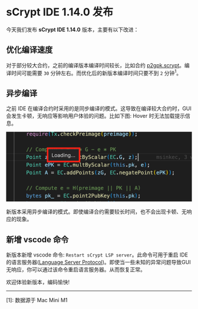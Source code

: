 
# sCrypt IDE 1.14.0 发布

今天我们发布 **sCrypt IDE 1.14.0** 版本，主要有以下改进：


## 优化编译速度

对于部分较大合约，之前的编译版本编译时间较长，比如合约 [p2gpk.scrypt](https://github.com/sCrypt-Inc/boilerplate/blob/master/contracts/p2gpk.scrypt)。编译时间可能需要 `30` 分钟左右。而优化后的新版本编译时间只要不到 `2` 分钟<sup>1</sup>。


## 异步编译

之前 IDE 在编译合约时采用的是同步编译的模式。这导致在编译较大合约时，GUI 会发生卡顿，无响应等影响用户体验的问题。比如下图: Hover 时无法加载提示信息。

![loading](./loading.png)

新版本采用异步编译的模式。即使编译合约需要较长时间，也不会出现卡顿、无响应的现象。

## 新增 vscode 命令

新版本新增 vscode 命令: `Restart sCrypt LSP server`。此命令可用于重启 IDE 的语言服务器([Language Server Protocol](https://microsoft.github.io/language-server-protocol/))。即使当一些未知的异常问题导致GUI无响应，你可以通过该命令重启语言服务器。从而恢复正常。


欢迎体验新版本，编码愉快!

------------

[1]: 数据源于 Mac Mini M1